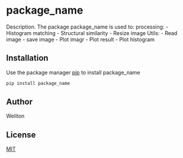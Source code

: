 # package_name

Description. 
The package package_name is used to:
processing:
		- Histogram matching 
		- Structural similarity
		- Resize image
  Utils:
		- Read image
		- save image
		- Plot imagr
		- Plot result
		- Plot histogram

## Installation

Use the package manager [pip](https://pip.pypa.io/en/stable/) to install package_name

```bash
pip install package_name
```
## Author
Weliton

## License
[MIT](https://choosealicense.com/licenses/mit/)
